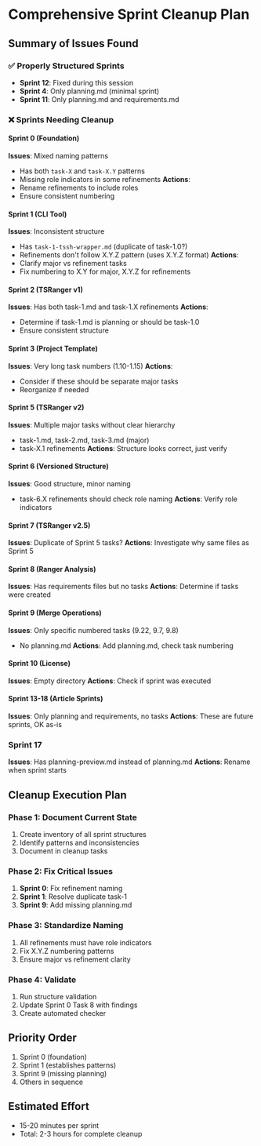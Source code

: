 # Comprehensive Sprint Cleanup Plan

## Summary of Issues Found

### ✅ Properly Structured Sprints
- **Sprint 12**: Fixed during this session
- **Sprint 4**: Only planning.md (minimal sprint)
- **Sprint 11**: Only planning.md and requirements.md

### ❌ Sprints Needing Cleanup

#### Sprint 0 (Foundation)
**Issues**: Mixed naming patterns
- Has both `task-X` and `task-X.Y` patterns
- Missing role indicators in some refinements
**Actions**: 
- Rename refinements to include roles
- Ensure consistent numbering

#### Sprint 1 (CLI Tool)
**Issues**: Inconsistent structure
- Has `task-1-tssh-wrapper.md` (duplicate of task-1.0?)
- Refinements don't follow X.Y.Z pattern (uses X.Y.Z format)
**Actions**:
- Clarify major vs refinement tasks
- Fix numbering to X.Y for major, X.Y.Z for refinements

#### Sprint 2 (TSRanger v1)
**Issues**: Has both task-1.md and task-1.X refinements
**Actions**:
- Determine if task-1.md is planning or should be task-1.0
- Ensure consistent structure

#### Sprint 3 (Project Template)
**Issues**: Very long task numbers (1.10-1.15)
**Actions**:
- Consider if these should be separate major tasks
- Reorganize if needed

#### Sprint 5 (TSRanger v2)
**Issues**: Multiple major tasks without clear hierarchy
- task-1.md, task-2.md, task-3.md (major)
- task-X.1 refinements
**Actions**: Structure looks correct, just verify

#### Sprint 6 (Versioned Structure)
**Issues**: Good structure, minor naming
- task-6.X refinements should check role naming
**Actions**: Verify role indicators

#### Sprint 7 (TSRanger v2.5)
**Issues**: Duplicate of Sprint 5 tasks?
**Actions**: Investigate why same files as Sprint 5

#### Sprint 8 (Ranger Analysis)
**Issues**: Has requirements files but no tasks
**Actions**: Determine if tasks were created

#### Sprint 9 (Merge Operations)
**Issues**: Only specific numbered tasks (9.22, 9.7, 9.8)
- No planning.md
**Actions**: Add planning.md, check task numbering

#### Sprint 10 (License)
**Issues**: Empty directory
**Actions**: Check if sprint was executed

#### Sprint 13-18 (Article Sprints)
**Issues**: Only planning and requirements, no tasks
**Actions**: These are future sprints, OK as-is

### Sprint 17
**Issues**: Has planning-preview.md instead of planning.md
**Actions**: Rename when sprint starts

## Cleanup Execution Plan

### Phase 1: Document Current State
1. Create inventory of all sprint structures
2. Identify patterns and inconsistencies
3. Document in cleanup tasks

### Phase 2: Fix Critical Issues
1. **Sprint 0**: Fix refinement naming
2. **Sprint 1**: Resolve duplicate task-1
3. **Sprint 9**: Add missing planning.md

### Phase 3: Standardize Naming
1. All refinements must have role indicators
2. Fix X.Y.Z numbering patterns
3. Ensure major vs refinement clarity

### Phase 4: Validate
1. Run structure validation
2. Update Sprint 0 Task 8 with findings
3. Create automated checker

## Priority Order
1. Sprint 0 (foundation)
2. Sprint 1 (establishes patterns)
3. Sprint 9 (missing planning)
4. Others in sequence

## Estimated Effort
- 15-20 minutes per sprint
- Total: 2-3 hours for complete cleanup